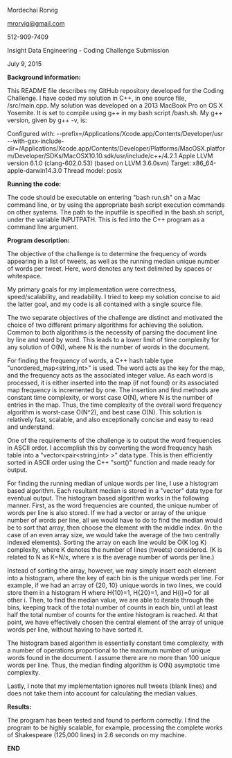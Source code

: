 Mordechai Rorvig

mrorvig@gmail.com

512-909-7409

Insight Data Engineering - Coding Challenge Submission

July 9, 2015


**Background information:**


This README file describes my GitHub repository developed for the Coding Challenge.
I have coded my solution in C++, in one source file, /src/main.cpp. My solution was 
developed on a 2013 MacBook Pro on OS X Yosemite. It is set to compile using g++ 
in my bash script /bash.sh. My g++ version, given by g++ -v, is:

Configured with: --prefix=/Applications/Xcode.app/Contents/Developer/usr --with-gxx-include-dir=/Applications/Xcode.app/Contents/Developer/Platforms/MacOSX.platform/Developer/SDKs/MacOSX10.10.sdk/usr/include/c++/4.2.1
Apple LLVM version 6.1.0 (clang-602.0.53) (based on LLVM 3.6.0svn)
Target: x86_64-apple-darwin14.3.0
Thread model: posix


**Running the code:**


The code should be executable on entering "bash run.sh" on a Mac command line, or 
by using the appropriate bash script execution commands on other systems. The 
path to the inputfile is specified in the bash.sh script, under the variable
INPUTPATH. This is fed into the C++ program as a command line argument. 


**Program description:**


The objective of the challenge is to determine the frequency of words appearing in 
a list of tweets, as well as the running median unique number of words per tweet. 
Here, word denotes any text delimited by spaces or whitespace.

My primary goals for my implementation were correctness, speed/scalability, and readability. 
I tried to keep my solution concise to aid the latter goal, and my code is all 
contained with a single source file.

The two separate objectives of the challenge are distinct and motivated the choice 
of two different primary algorithms for achieving the solution. Common to both algorithms 
is the necessity of parsing the document line by line and word by word. This leads to a 
lower limit of time complexity for any solution of O(N), where N is the number of words
in the document. 

For finding the frequency of words, a C++ hash table type "unordered_map<string,int>" is used. 
The word acts as the key for the map, and the frequency acts as the associated integer value. As 
each word is processed, it is either inserted into the map (if not found) or its associated 
map frequency is incremented by one. The insertion and find methods are constant time 
complexity, or worst case O(N), where N is the number of entries in the map. Thus, the 
time complexity of the overall word frequency algorithm is worst-case O(N^2), and best case 
O(N). This solution is relatively fast, scalable, and also exceptionally concise
and easy to read and understand. 

One of the requirements of the challenge is to output the word frequencies in ASCII 
order. I accomplish this by converting the word frequency hash table into a 
"vector<pair<string,int> >" data type. This is then efficiently sorted in ASCII order
using the C++ "sort()" function and made ready for output. 

For finding the running median of unique words per line, I use a histogram based 
algorithm. Each resultant median is stored in a "vector<double>" data type for eventual 
output. The histogram based algorithm works in the following manner. First, as the word 
frequencies are counted, the unique number of words per line is also stored. If we 
had a vector or array of the unique number of words per line, all we would have to do 
to find the median would be to sort that array, then choose the element with the middle 
index. (In the case of an even array size, we would take the average of the two centrally 
indexed elements). Sorting the array on each line would be O(K log K) complexity, where K
denotes the number of lines (tweets) considered. (K is related to N as K=N/x, where x 
is the average number of words per line.)

Instead of sorting the array, however, we may simply insert each element into a histogram, 
where the key of each bin is the unique words per line. For example, if we had an array of 
{20, 10} unique words in two lines, we could store them in a histogram H where H{10}=1, 
H{20}=1, and H{i}=0 for all other i. Then, to find the median value, we are able to iterate
through the bins, keeping track of the total number of counts in each bin, until at least 
half the total number of counts for the entire histogram is reached. At that point, we 
have effectively chosen the central element of the array of unique words per line, 
without having to have sorted it. 

The histogram based algorithm is essentially constant time complexity, with a number of 
operations proportional to the maximum number of unique words found in the document. I 
assume there are no more than 100 unique words per line. Thus, the median finding algorithm 
is O(N) asymptotic time complexity. 

Lastly, I note that my implementation ignores null tweets (blank lines) and does 
not take them into account for calculating the median values. 


**Results:**

The program has been tested and found to perform correctly. I find the program to be 
highly scalable, for example, processing the complete works of Shakespeare 
(125,000 lines) in 2.6 seconds on my machine. 


**END**

